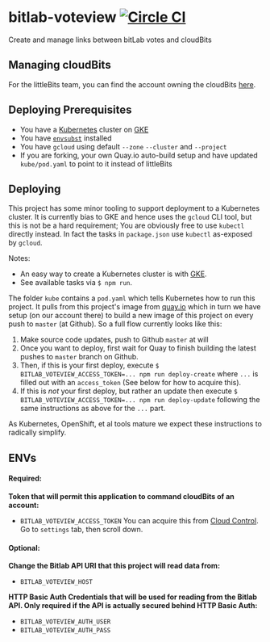 # bitlab-voteview [![Circle CI](https://circleci.com/gh/littlebits/bitlab-voteview.svg?style=svg)](https://circleci.com/gh/littlebits/bitlab-voteview)

Create and manage links between bitLab votes and cloudBits

## Managing cloudBits

For the littleBits team, you can find the account owning the cloudBits [here](https://github.com/littlebitselectronics/cloud-platform/blob/master/accounts.md#voteview).

## Deploying Prerequisites

- You have a [Kubernetes](http://kubernetes.io) cluster on [GKE](https://cloud.google.com/container-engine/)
- You have [`envsubst`](http://stackoverflow.com/questions/23620827/envsubst-command-not-found-on-mac-os-x-10-8) installed
- You have `gcloud` using default `--zone` `--cluster` and `--project`
- If you are forking, your own Quay.io auto-build setup and have updated `kube/pod.yaml` to point to it instead of littleBits

## Deploying

This project has some minor tooling to support deployment to a Kubernetes cluster. It is currently bias to GKE and hence uses the `gcloud` CLI tool, but this is not be a hard requirement; You are obviously free to use `kubectl` directly instead. In fact the tasks in `package.json` use `kubectl` as-exposed by `gcloud`.

Notes:
- An easy way to create a Kubernetes cluster is with [GKE](https://cloud.google.com/container-engine/).
- See available tasks via `$ npm run`.


The folder `kube` contains a `pod.yaml` which tells Kubernetes how to run this project. It pulls from this project's image from [quay.io](http://quay.io/) which in turn we have setup (on our account there) to build a new image of this project on every push to `master` (at Github). So a full flow currently looks like this:

1. Make source code updates, push to Github `master` at will
2. Once you want to deploy, first wait for Quay to finish building the latest pushes to `master` branch on Github.
3. Then, if this is your first deploy, execute `$ BITLAB_VOTEVIEW_ACCESS_TOKEN=... npm run deploy-create` where `...` is filled out with an `access_token` (See below for how to acquire this).
4. If this is *not* your first deploy, but rather an update then execute `$ BITLAB_VOTEVIEW_ACCESS_TOKEN=... npm run deploy-update` following the same instructions as above for the `...` part.

As Kubernetes, OpenShift, et al tools mature we expect these instructions to radically simplify.



## ENVs

#### Required:

**Token that will permit this application to command cloudBits of an account:**

- `BITLAB_VOTEVIEW_ACCESS_TOKEN` You can acquire this from [Cloud Control](http://control.littlebitscloud.cc/). Go to `settings` tab, then scroll down.

#### Optional:

**Change the Bitlab API URI that this project will read data from:**

- `BITLAB_VOTEVIEW_HOST`

**HTTP Basic Auth Credentials that will be used for reading from the Bitlab API. Only required if the API is actually secured behind HTTP Basic Auth:**

- `BITLAB_VOTEVIEW_AUTH_USER`
- `BITLAB_VOTEVIEW_AUTH_PASS`
